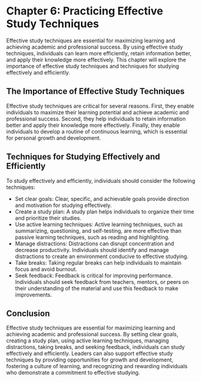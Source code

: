 Chapter 6: Practicing Effective Study Techniques
================================================

Effective study techniques are essential for maximizing learning and achieving academic and professional success. By using effective study techniques, individuals can learn more efficiently, retain information better, and apply their knowledge more effectively. This chapter will explore the importance of effective study techniques and techniques for studying effectively and efficiently.

The Importance of Effective Study Techniques
--------------------------------------------

Effective study techniques are critical for several reasons. First, they enable individuals to maximize their learning potential and achieve academic and professional success. Second, they help individuals to retain information better and apply their knowledge more effectively. Finally, they enable individuals to develop a routine of continuous learning, which is essential for personal growth and development.

Techniques for Studying Effectively and Efficiently
---------------------------------------------------

To study effectively and efficiently, individuals should consider the following techniques:

* Set clear goals: Clear, specific, and achievable goals provide direction and motivation for studying effectively.
* Create a study plan: A study plan helps individuals to organize their time and prioritize their studies.
* Use active learning techniques: Active learning techniques, such as summarizing, questioning, and self-testing, are more effective than passive learning techniques, such as reading and highlighting.
* Manage distractions: Distractions can disrupt concentration and decrease productivity. Individuals should identify and manage distractions to create an environment conducive to effective studying.
* Take breaks: Taking regular breaks can help individuals to maintain focus and avoid burnout.
* Seek feedback: Feedback is critical for improving performance. Individuals should seek feedback from teachers, mentors, or peers on their understanding of the material and use this feedback to make improvements.

Conclusion
----------

Effective study techniques are essential for maximizing learning and achieving academic and professional success. By setting clear goals, creating a study plan, using active learning techniques, managing distractions, taking breaks, and seeking feedback, individuals can study effectively and efficiently. Leaders can also support effective study techniques by providing opportunities for growth and development, fostering a culture of learning, and recognizing and rewarding individuals who demonstrate a commitment to effective studying.

